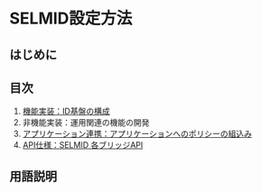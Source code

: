 # SELMID設定方法
## はじめに
## 目次
1. [機能実装：ID基盤の構成](./aadb2c_config.md)
2. 非機能実装：運用関連の機能の開発  
3. [アプリケーション連携：アプリケーションへのポリシーの組込み](./app_integration.md)
4. [API仕様：SELMID 各ブリッジAPI](./aadb2c_selmid_restapi.md)

## 用語説明

